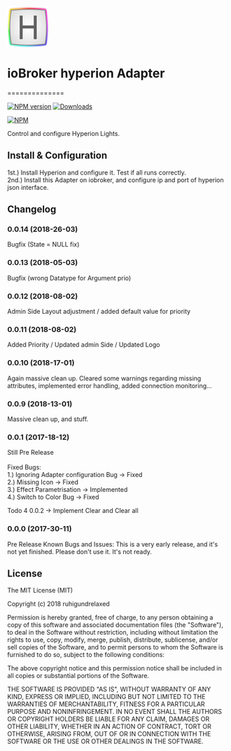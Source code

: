 ![Logo](admin/hyperion.png)
# ioBroker hyperion Adapter
==============

[![NPM version](http://img.shields.io/npm/v/iobroker.hyperion.svg)](https://www.npmjs.com/package/iobroker.hyperion)
[![Downloads](https://img.shields.io/npm/dm/iobroker.hyperion.svg)](https://www.npmjs.com/package/iobroker.hyperion)

[![NPM](https://nodei.co/npm/iobroker.hyperion.png?downloads=true)](https://nodei.co/npm/iobroker.hyperion/)


Control and configure Hyperion Lights.

## Install & Configuration

1st.)   Install Hyperion and configure it. Test if all runs correctly. <br>
2nd.)   Install this Adapter on iobroker, and configure ip and port of hyperion json interface.<br>


## Changelog
### 0.0.14 (2018-26-03)
Bugfix (State = NULL fix)


### 0.0.13 (2018-05-03)
Bugfix (wrong Datatype for Argument prio)


### 0.0.12 (2018-08-02)
Admin Side Layout adjustment / added default value for priority

### 0.0.11 (2018-08-02)
Added Priority / Updated admin Side / Updated Logo

### 0.0.10 (2018-17-01)
Again massive clean up. Cleared some warnings regarding missing attributes, implemented error handling, 
added connection monitoring... 


### 0.0.9 (2018-13-01)
Massive clean up, and stuff. 


### 0.0.1 (2017-18-12)
Still Pre Release<br>
<br>
Fixed Bugs:<br>
1.) Ignoring Adapter configuration Bug -> Fixed<br>
2.) Missing Icon -> Fixed<br>
3.) Effect Parametrisation -> Implemented<br>
4.) Switch to Color Bug -> Fixed<br>

Todo 4 0.0.2 -> Implement Clear and Clear all


### 0.0.0 (2017-30-11)
Pre Release
Known Bugs and Issues:
This is a very early release, and it's not yet finished.
Please don't use it. It's not ready.

## License

The MIT License (MIT)

Copyright (c) 2018 ruhigundrelaxed

Permission is hereby granted, free of charge, to any person obtaining a copy
of this software and associated documentation files (the "Software"), to deal
in the Software without restriction, including without limitation the rights
to use, copy, modify, merge, publish, distribute, sublicense, and/or sell
copies of the Software, and to permit persons to whom the Software is
furnished to do so, subject to the following conditions:

The above copyright notice and this permission notice shall be included in
all copies or substantial portions of the Software.

THE SOFTWARE IS PROVIDED "AS IS", WITHOUT WARRANTY OF ANY KIND, EXPRESS OR
IMPLIED, INCLUDING BUT NOT LIMITED TO THE WARRANTIES OF MERCHANTABILITY,
FITNESS FOR A PARTICULAR PURPOSE AND NONINFRINGEMENT. IN NO EVENT SHALL THE
AUTHORS OR COPYRIGHT HOLDERS BE LIABLE FOR ANY CLAIM, DAMAGES OR OTHER
LIABILITY, WHETHER IN AN ACTION OF CONTRACT, TORT OR OTHERWISE, ARISING FROM,
OUT OF OR IN CONNECTION WITH THE SOFTWARE OR THE USE OR OTHER DEALINGS IN
THE SOFTWARE.
